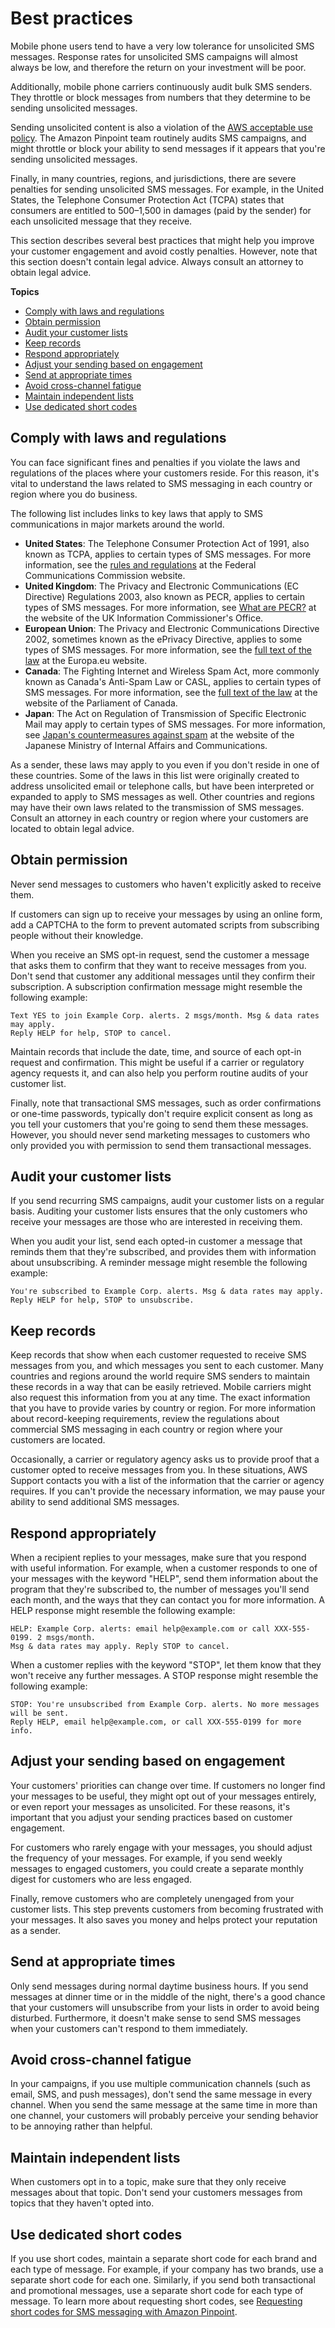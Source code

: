 # Best practices<a name="channels-sms-best-practices"></a>

Mobile phone users tend to have a very low tolerance for unsolicited SMS messages\. Response rates for unsolicited SMS campaigns will almost always be low, and therefore the return on your investment will be poor\.

Additionally, mobile phone carriers continuously audit bulk SMS senders\. They throttle or block messages from numbers that they determine to be sending unsolicited messages\. 

Sending unsolicited content is also a violation of the [AWS acceptable use policy](https://aws.amazon.com/aup/#No_E-Mail_or_Other_Message_Abuse)\. The Amazon Pinpoint team routinely audits SMS campaigns, and might throttle or block your ability to send messages if it appears that you're sending unsolicited messages\.

Finally, in many countries, regions, and jurisdictions, there are severe penalties for sending unsolicited SMS messages\. For example, in the United States, the Telephone Consumer Protection Act \(TCPA\) states that consumers are entitled to $500–$1,500 in damages \(paid by the sender\) for each unsolicited message that they receive\.

This section describes several best practices that might help you improve your customer engagement and avoid costly penalties\. However, note that this section doesn't contain legal advice\. Always consult an attorney to obtain legal advice\.

**Topics**
+ [Comply with laws and regulations](#channels-sms-best-practices-understand-laws)
+ [Obtain permission](#channels-sms-best-practices-obtain-permission)
+ [Audit your customer lists](#channels-sms-best-practices-audit-lists)
+ [Keep records](#channels-sms-best-practices-keep-records)
+ [Respond appropriately](#channels-sms-best-practices-respond-appropriately)
+ [Adjust your sending based on engagement](#channels-sms-best-practices-adjust-engagement)
+ [Send at appropriate times](#channels-sms-best-practices-appropriate-times)
+ [Avoid cross\-channel fatigue](#channels-sms-best-practices-cross-channel-fatigue)
+ [Maintain independent lists](#channels-sms-best-practices-independent-lists)
+ [Use dedicated short codes](#channels-sms-best-practices-dedicated-short-codes)

## Comply with laws and regulations<a name="channels-sms-best-practices-understand-laws"></a>

You can face significant fines and penalties if you violate the laws and regulations of the places where your customers reside\. For this reason, it's vital to understand the laws related to SMS messaging in each country or region where you do business\.

The following list includes links to key laws that apply to SMS communications in major markets around the world\.
+ **United States**: The Telephone Consumer Protection Act of 1991, also known as TCPA, applies to certain types of SMS messages\. For more information, see the [rules and regulations](https://www.fcc.gov/document/telephone-consumer-protection-act-1991) at the Federal Communications Commission website\.
+ **United Kingdom**: The Privacy and Electronic Communications \(EC Directive\) Regulations 2003, also known as PECR, applies to certain types of SMS messages\. For more information, see [What are PECR?](https://ico.org.uk/for-organisations/guide-to-pecr/what-are-pecr/) at the website of the UK Information Commissioner's Office\.
+ **European Union**: The Privacy and Electronic Communications Directive 2002, sometimes known as the ePrivacy Directive, applies to some types of SMS messages\. For more information, see the [full text of the law](http://eur-lex.europa.eu/legal-content/EN/TXT/?uri=CELEX:32002L0058) at the Europa\.eu website\.
+ **Canada**: The Fighting Internet and Wireless Spam Act, more commonly known as Canada's Anti\-Spam Law or CASL, applies to certain types of SMS messages\. For more information, see the [full text of the law](http://www.parl.ca/DocumentViewer/en/40-3/bill/C-28/first-reading) at the website of the Parliament of Canada\.
+ **Japan**: The Act on Regulation of Transmission of Specific Electronic Mail may apply to certain types of SMS messages\. For more information, see [Japan's countermeasures against spam](http://measures.antispam.soumu.go.jp/) at the website of the Japanese Ministry of Internal Affairs and Communications\.

As a sender, these laws may apply to you even if you don't reside in one of these countries\. Some of the laws in this list were originally created to address unsolicited email or telephone calls, but have been interpreted or expanded to apply to SMS messages as well\. Other countries and regions may have their own laws related to the transmission of SMS messages\. Consult an attorney in each country or region where your customers are located to obtain legal advice\.

## Obtain permission<a name="channels-sms-best-practices-obtain-permission"></a>

Never send messages to customers who haven't explicitly asked to receive them\. 

If customers can sign up to receive your messages by using an online form, add a CAPTCHA to the form to prevent automated scripts from subscribing people without their knowledge\.

When you receive an SMS opt\-in request, send the customer a message that asks them to confirm that they want to receive messages from you\. Don't send that customer any additional messages until they confirm their subscription\. A subscription confirmation message might resemble the following example:

```
Text YES to join Example Corp. alerts. 2 msgs/month. Msg & data rates may apply. 
Reply HELP for help, STOP to cancel.
```

Maintain records that include the date, time, and source of each opt\-in request and confirmation\. This might be useful if a carrier or regulatory agency requests it, and can also help you perform routine audits of your customer list\.

Finally, note that transactional SMS messages, such as order confirmations or one\-time passwords, typically don't require explicit consent as long as you tell your customers that you're going to send them these messages\. However, you should never send marketing messages to customers who only provided you with permission to send them transactional messages\.

## Audit your customer lists<a name="channels-sms-best-practices-audit-lists"></a>

If you send recurring SMS campaigns, audit your customer lists on a regular basis\. Auditing your customer lists ensures that the only customers who receive your messages are those who are interested in receiving them\. 

When you audit your list, send each opted\-in customer a message that reminds them that they're subscribed, and provides them with information about unsubscribing\. A reminder message might resemble the following example:

```
You're subscribed to Example Corp. alerts. Msg & data rates may apply. 
Reply HELP for help, STOP to unsubscribe.
```

## Keep records<a name="channels-sms-best-practices-keep-records"></a>

Keep records that show when each customer requested to receive SMS messages from you, and which messages you sent to each customer\. Many countries and regions around the world require SMS senders to maintain these records in a way that can be easily retrieved\. Mobile carriers might also request this information from you at any time\. The exact information that you have to provide varies by country or region\. For more information about record\-keeping requirements, review the regulations about commercial SMS messaging in each country or region where your customers are located\.

Occasionally, a carrier or regulatory agency asks us to provide proof that a customer opted to receive messages from you\. In these situations, AWS Support contacts you with a list of the information that the carrier or agency requires\. If you can't provide the necessary information, we may pause your ability to send additional SMS messages\.

## Respond appropriately<a name="channels-sms-best-practices-respond-appropriately"></a>

When a recipient replies to your messages, make sure that you respond with useful information\. For example, when a customer responds to one of your messages with the keyword "HELP", send them information about the program that they're subscribed to, the number of messages you'll send each month, and the ways that they can contact you for more information\. A HELP response might resemble the following example:

```
HELP: Example Corp. alerts: email help@example.com or call XXX-555-0199. 2 msgs/month. 
Msg & data rates may apply. Reply STOP to cancel.
```

When a customer replies with the keyword "STOP", let them know that they won't receive any further messages\. A STOP response might resemble the following example:

```
STOP: You're unsubscribed from Example Corp. alerts. No more messages will be sent. 
Reply HELP, email help@example.com, or call XXX-555-0199 for more info.
```

## Adjust your sending based on engagement<a name="channels-sms-best-practices-adjust-engagement"></a>

Your customers' priorities can change over time\. If customers no longer find your messages to be useful, they might opt out of your messages entirely, or even report your messages as unsolicited\. For these reasons, it's important that you adjust your sending practices based on customer engagement\.

For customers who rarely engage with your messages, you should adjust the frequency of your messages\. For example, if you send weekly messages to engaged customers, you could create a separate monthly digest for customers who are less engaged\. 

Finally, remove customers who are completely unengaged from your customer lists\. This step prevents customers from becoming frustrated with your messages\. It also saves you money and helps protect your reputation as a sender\.

## Send at appropriate times<a name="channels-sms-best-practices-appropriate-times"></a>

Only send messages during normal daytime business hours\. If you send messages at dinner time or in the middle of the night, there's a good chance that your customers will unsubscribe from your lists in order to avoid being disturbed\. Furthermore, it doesn't make sense to send SMS messages when your customers can't respond to them immediately\. 

## Avoid cross\-channel fatigue<a name="channels-sms-best-practices-cross-channel-fatigue"></a>

In your campaigns, if you use multiple communication channels \(such as email, SMS, and push messages\), don't send the same message in every channel\. When you send the same message at the same time in more than one channel, your customers will probably perceive your sending behavior to be annoying rather than helpful\.

## Maintain independent lists<a name="channels-sms-best-practices-independent-lists"></a>

When customers opt in to a topic, make sure that they only receive messages about that topic\. Don't send your customers messages from topics that they haven't opted into\.

## Use dedicated short codes<a name="channels-sms-best-practices-dedicated-short-codes"></a>

If you use short codes, maintain a separate short code for each brand and each type of message\. For example, if your company has two brands, use a separate short code for each one\. Similarly, if you send both transactional and promotional messages, use a separate short code for each type of message\. To learn more about requesting short codes, see [Requesting short codes for SMS messaging with Amazon Pinpoint](channels-sms-awssupport-short-code.md)\.